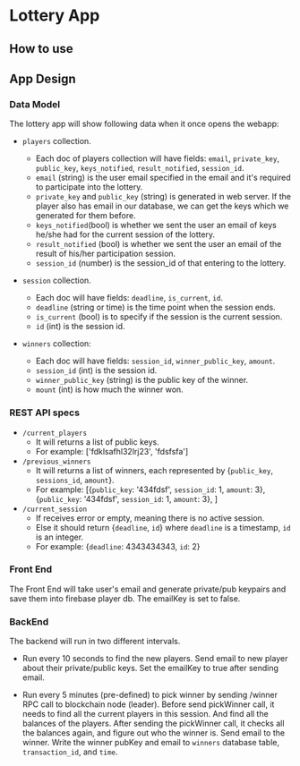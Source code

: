# Lottery App

## How to use

## App Design

### Data Model

The lottery app will show following data when it once opens the webapp:

- `players` collection.
  - Each doc of players collection will have fields: `email`, `private_key`, `public_key`, `keys_notified`, `result_notified`, `session_id`.
  - `email` (string) is the user email specified in the email and it's required to participate into the lottery.
  - `private_key` and `public_key` (string) is generated in web server. If the player also has email in our database, we can get the keys which we generated for them before.
  - `keys_notified`(bool) is whether we sent the user an email of keys he/she had for the current session of the lottery.
  - `result_notified` (bool) is whether we sent the user an email of the result of his/her participation session.
  - `session_id` (number) is the session_id of that entering to the lottery.
- `session` collection.

  - Each doc will have fields: `deadline`, `is_current`, `id`.
  - `deadline` (string or time) is the time point when the session ends.
  - `is_current` (bool) is to specify if the session is the current session.
  - `id` (int) is the session id.

- `winners` collection:
  - Each doc will have fields: `session_id`, `winner_public_key`, `amount`.
  - `session_id` (int) is the session id.
  - `winner_public_key` (string) is the public key of the winner.
  - `mount` (int) is how much the winner won.

### REST API specs

- `/current_players`
  - It will returns a list of public keys.
  - For example: ['fdklsafhl32lrj23', 'fdsfsfa']
- `/previous_winners`
  - It will returns a list of winners, each represented by {`public_key`, `sessions_id`, `amount`}.
  - For example: [{`public_key`: '434fdsf', `session_id`: 1, `amount`: 3}, {`public_key`: '434fdsf', `session_id`: 1, `amount`: 3}, ]
- `/current_session`
  - If receives error or empty, meaning there is no active session.
  - Else it should return {`deadline`, `id`} where `deadline` is a timestamp, `id` is an integer.
  - For example: {`deadline`: 4343434343, `id`: 2}

### Front End
The Front End will take user's email and generate private/pub keypairs and save them into firebase player db.
The emailKey is set to false.

### BackEnd
The backend will run in two different intervals.

* Run every 10 seconds to find the new players.
  Send email to new player about their private/public keys.
  Set the emailKey to true after sending email.

* Run every 5 minutes (pre-defined) to pick winner by sending /winner RPC call to blockchain node (leader).
  Before send pickWinner call, it needs to find all the current players in this session. And find all the balances of the players.
  After sending the pickWinner call, it checks all the balances again, and figure out who the winner is.
  Send email to the winner.
  Write the winner pubKey and email to `winners` database table, `transaction_id`, and `time`.
